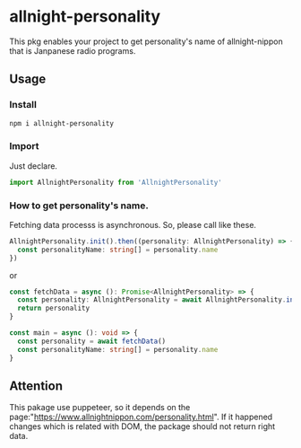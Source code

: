 # allnight-personality

This pkg enables your project to get personality's name of allnight-nippon that is Janpanese radio programs.

## Usage

### Install

```bash
npm i allnight-personality
```

### Import

Just declare.

```typescript
import AllnightPersonality from 'AllnightPersonality'
```

### How to get personality's name.

Fetching data processs is asynchronous.
So, please call like these.

```typescript
AllnightPersonality.init().then((personality: AllnightPersonality) => {
  const personalityName: string[] = personality.name
})
```

or

```typescript
const fetchData = async (): Promise<AllnightPersonality> => {
  const personality: AllnightPersonality = await AllnightPersonality.init()
  return personality
}

const main = async (): void => {
  const personality = await fetchData()
  const personalityName: string[] = personality.name
}
```

## Attention

This pakage use puppeteer, so it depends on the page:"https://www.allnightnippon.com/personality.html".
If it happened changes which is related with DOM, the package should not return right data.

